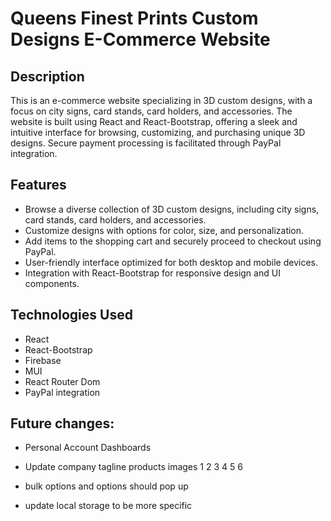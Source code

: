 # Queens Finest Prints Custom Designs E-Commerce Website

## Description
This is an e-commerce website specializing in 3D custom designs, with a focus on city signs, card stands, card holders, and accessories. The website is built using React and React-Bootstrap, offering a sleek and intuitive interface for browsing, customizing, and purchasing unique 3D designs. Secure payment processing is facilitated through PayPal integration.

## Features
- Browse a diverse collection of 3D custom designs, including city signs, card stands, card holders, and accessories.
- Customize designs with options for color, size, and personalization.
- Add items to the shopping cart and securely proceed to checkout using PayPal.
- User-friendly interface optimized for both desktop and mobile devices.
- Integration with React-Bootstrap for responsive design and UI components.

## Technologies Used
- React
- React-Bootstrap
- Firebase 
- MUI 
- React Router Dom 
- PayPal integration

## Future changes:
- Personal Account Dashboards
- Update company tagline 
products 
  images
  1
  2
  3
  4
  5
  6


- bulk options and options should pop up
- update local storage to be more specific